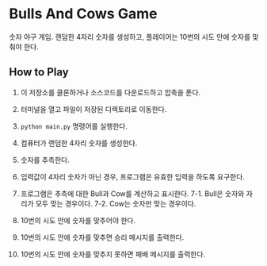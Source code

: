 # Bulls And Cows Game

숫자 야구 게임.
랜덤한 4자리 숫자를 생성하고, 플레이어는 10번의 시도 안에 숫자를 맞춰야 한다.

## How to Play

1. 이 저장소를 클론하거나 소스코드를 다운로드하고 압축을 푼다.
   
2. 터미널을 열고 파일이 저장된 디렉토리로 이동한다.
   
3. `python main.py` 명령어를 실행한다.
   
4. 컴퓨터가 랜덤한 4자리 숫자를 생성한다.
   
5. 숫자를 추측한다.
   
6.  입력값이 4자리 숫자가 아닌 경우, 프로그램은 유효한 입력을 하도록 요구한다.
   
7.  프로그램은 추측에 대한 Bull과 Cow를 계산하고 표시한다.
  7-1. Bull은 숫자와 자리가 모두 맞는 경우이다.
  7-2. Cow는 숫자만 맞는 경우이다.

8. 10번의 시도 안에 숫자를 맞추어야 한다.

9. 10번의 시도 안에 숫자를 맞추면 승리 메시지를 출력한다.

10.  10번의 시도 안에 숫자를 맞추지 못하면 패배 메시지를 출력한다.

